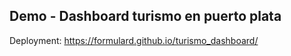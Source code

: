 ## Demo - Dashboard turismo en puerto plata

Deployment: https://formulard.github.io/turismo_dashboard/
